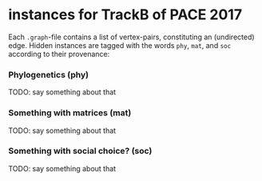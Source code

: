 # instances for TrackB of PACE 2017
Each `.graph`-file contains a list of vertex-pairs, constituting an (undirected) edge.
Hidden instances are tagged with the words `phy`, `mat`, and `soc` according to their provenance:

### Phylogenetics (phy)
TODO: say something about that

### Something with matrices (mat)
TODO: say something about that

### Something with social choice? (soc)
TODO: say something about that
